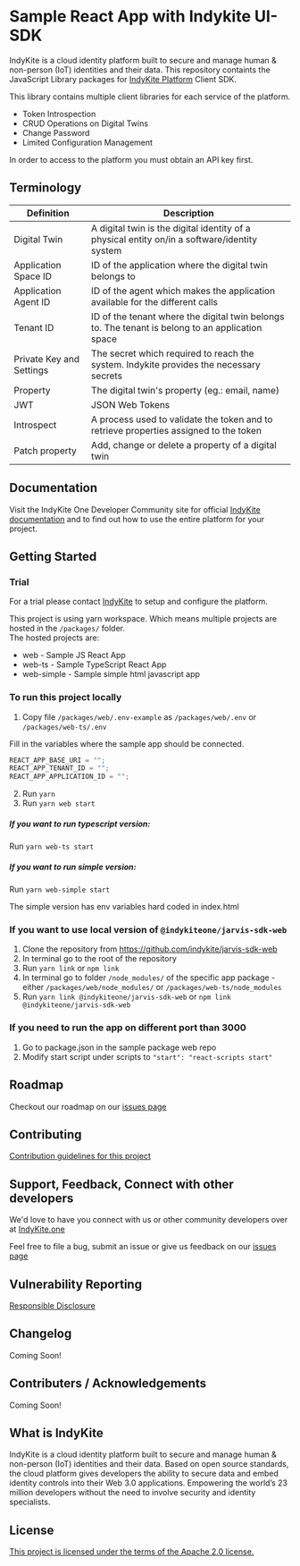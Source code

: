 # Sample React App with Indykite UI-SDK

IndyKite is a cloud identity platform built to secure and manage human & non-person (IoT) identities and their data. This repository containts the JavaScript Library packages for [IndyKite Platform](https://indykite.com) Client SDK.

This library contains multiple client libraries for each service of the platform.

- Token Introspection
- CRUD Operations on Digital Twins
- Change Password
- Limited Configuration Management

In order to access to the platform you must obtain an API key first.

## Terminology

| Definition               | Description                                                                                      |
| ------------------------ | ------------------------------------------------------------------------------------------------ |
| Digital Twin             | A digital twin is the digital identity of a physical entity on/in a software/identity system     |
| Application Space ID     | ID of the application where the digital twin belongs to                                          |
| Application Agent ID     | ID of the agent which makes the application available for the different calls                    |
| Tenant ID                | ID of the tenant where the digital twin belongs to. The tenant is belong to an application space |
| Private Key and Settings | The secret which required to reach the system. Indykite provides the necessary secrets           |
| Property                 | The digital twin's property (eg.: email, name)                                                   |
| JWT                      | JSON Web Tokens                                                                                  |
| Introspect               | A process used to validate the token and to retrieve properties assigned to the token            |
| Patch property           | Add, change or delete a property of a digital twin                                               |

## Documentation

Visit the IndyKite One Developer Community site for official [IndyKite documentation](https://indykite.one/blog?category=5e3e9297-3451-4b52-91ee-8027dcd1789c) and to find out how to use the entire platform for your project.

## Getting Started

### Trial

For a trial please contact [IndyKite](https://www.indykite.com/contact-us) to setup and
configure the platform.

This project is using yarn workspace. Which means multiple projects are hosted in the `/packages/` folder.  
The hosted projects are:

- web - Sample JS React App
- web-ts - Sample TypeScript React App
- web-simple - Sample simple html javascript app

### To run this project locally

1. Copy file `/packages/web/.env-example` as `/packages/web/.env` or `/packages/web-ts/.env`

Fill in the variables where the sample app should be connected.

```javascript
REACT_APP_BASE_URI = "";
REACT_APP_TENANT_ID = "";
REACT_APP_APPLICATION_ID = "";
```

2. Run `yarn`
3. Run `yarn web start`

##### If you want to run typescript version:

Run `yarn web-ts start`

##### If you want to run simple version:

Run `yarn web-simple start`

The simple version has env variables hard coded in index.html

### If you want to use local version of `@indykiteone/jarvis-sdk-web`

1. Clone the repository from https://github.com/indykite/jarvis-sdk-web
2. In terminal go to the root of the repository
3. Run `yarn link` or `npm link`
4. In terminal go to folder `/node_modules/` of the specific app package - either
   `/packages/web/node_modules/` or `/packages/web-ts/node_modules`
5. Run `yarn link @indykiteone/jarvis-sdk-web` or `npm link @indykiteone/jarvis-sdk-web`

### If you need to run the app on different port than 3000

1. Go to package.json in the sample package web repo
2. Modify start script under scripts to `"start": "react-scripts start"`

## Roadmap

Checkout our roadmap on our [issues page](https://github.com/indykite/jarvis-sdk-web-sample-app-react/issues)

## Contributing

[Contribution guidelines for this project](contributing.md)

## Support, Feedback, Connect with other developers

We'd love to have you connect with us or other community developers over at [IndyKite.one](https://indykite.one)

Feel free to file a bug, submit an issue or give us feedback on our [issues page](https://github.com/indykite/jarvis-sdk-web-sample-app-react/issues)

## Vulnerability Reporting

[Responsible Disclosure](responsible_disclosure.md)

## Changelog

Coming Soon!

## Contributers / Acknowledgements

Coming Soon!

## What is IndyKite

IndyKite is a cloud identity platform built to secure and manage human & non-person (IoT) identities and their data. Based on open source standards, the cloud platform gives developers the ability to secure data and embed identity controls into their Web 3.0 applications. Empowering the world’s 23 million developers without the need to involve security and identity specialists.

## License

[This project is licensed under the terms of the Apache 2.0 license.](LICENSE)
